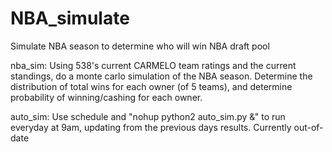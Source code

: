 # NBA_simulate
Simulate NBA season to determine who will win NBA draft pool

nba_sim: Using 538's current CARMELO team ratings and the current standings, do a monte carlo simulation of the NBA season. Determine the distribution of total wins for each owner (of 5 teams), and determine probability of winning/cashing for each owner. 

auto_sim: Use schedule and "nohup python2 auto_sim.py &" to run everyday at 9am, updating from the previous days results. Currently out-of-date
